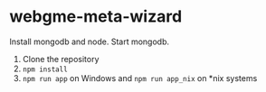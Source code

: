 # webgme-meta-wizard

Install mongodb and node. Start mongodb.

1. Clone the repository
2. `npm install`
3. `npm run app` on Windows and `npm run app_nix` on *nix systems

